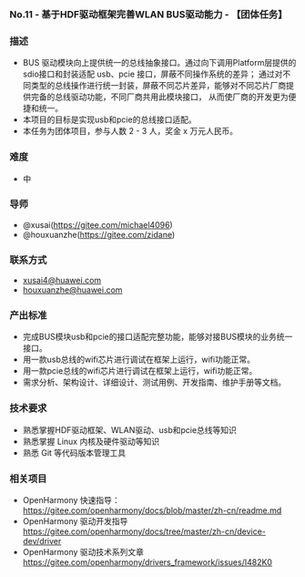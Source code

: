 ### No.11 - 基于HDF驱动框架完善WLAN BUS驱动能力 - 【团体任务】

### 描述
- BUS 驱动模块向上提供统一的总线抽象接口。通过向下调用Platform层提供的sdio接口和封装适配 usb、pcie 接口，屏蔽不同操作系统的差异；
  通过对不同类型的总线操作进行统一封装，屏蔽不同芯片差异，能够对不同芯片厂商提供完备的总线驱动功能，不同厂商共用此模块接口，
  从而使厂商的开发更为便捷和统一。
- 本项目的目标是实现usb和pcie的总线接口适配。
- 本任务为团体项目，参与人数 2 - 3 人，奖金 x 万元人民币。

### 难度
- 中

### 导师
- @xusai(https://gitee.com/michael4096)
- @houxuanzhe(https://gitee.com/zidane)

### 联系方式
- xusai4@huawei.com
- houxuanzhe@huawei.com

### 产出标准

- 完成BUS模块usb和pcie的接口适配完整功能，能够对接BUS模块的业务统一接口。
- 用一款usb总线的wifi芯片进行调试在框架上运行，wifi功能正常。
- 用一款pcie总线的wifi芯片进行调试在框架上运行，wifi功能正常。
- 需求分析、架构设计、详细设计、测试用例、开发指南、维护手册等文档。

### 技术要求

- 熟悉掌握HDF驱动框架、WLAN驱动、usb和pcie总线等知识
- 熟悉掌握 Linux 内核及硬件驱动等知识
- 熟悉 Git 等代码版本管理工具

### 相关项目

- OpenHarmony 快速指导：https://gitee.com/openharmony/docs/blob/master/zh-cn/readme.md
- OpenHarmony 驱动开发指导 https://gitee.com/openharmony/docs/tree/master/zh-cn/device-dev/driver
- OpenHarmony 驱动技术系列文章 https://gitee.com/openharmony/drivers_framework/issues/I482K0

